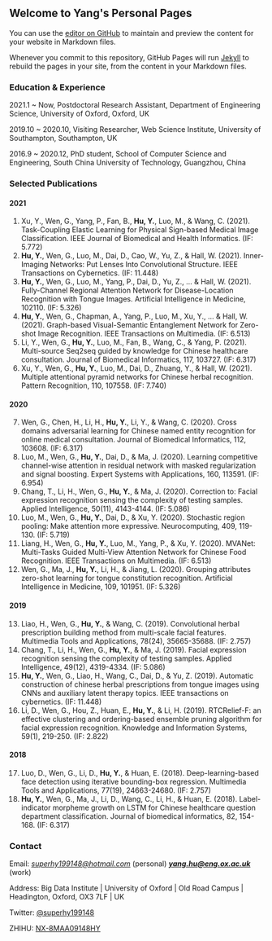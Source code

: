 ## Welcome to Yang's Personal Pages

You can use the [editor on GitHub](https://github.com/superhy/superhy.github.io/edit/main/README.md) to maintain and preview the content for your website in Markdown files.

Whenever you commit to this repository, GitHub Pages will run [Jekyll](https://jekyllrb.com/) to rebuild the pages in your site, from the content in your Markdown files.

### Education & Experience

2021.1 ~ Now, Postdoctoral Research Assistant, Department of Engineering Science, University of Oxford, Oxford, UK

2019.10 ~ 2020.10, Visiting Researcher, Web Science Institute, University of Southampton, Southampton, UK

2016.9 ~ 2020.12, PhD student, School of Computer Science and Engineering, South China University of Technology, Guangzhou, China

### Selected Publications

#### 2021
1. Xu, Y., Wen, G., Yang, P., Fan, B., **Hu, Y.**, Luo, M., & Wang, C. (2021). Task-Coupling Elastic Learning for Physical Sign-based Medical Image Classification. IEEE Journal of Biomedical and Health Informatics. (IF: 5.772)
2. **Hu, Y.**, Wen, G., Luo, M., Dai, D., Cao, W., Yu, Z., & Hall, W. (2021). Inner-Imaging Networks: Put Lenses Into Convolutional Structure. IEEE Transactions on Cybernetics. (IF: 11.448)
3. **Hu, Y.**, Wen, G., Luo, M., Yang, P., Dai, D., Yu, Z., ... & Hall, W. (2021). Fully-Channel Regional Attention Network for Disease-Location Recognition with Tongue Images. Artificial Intelligence in Medicine, 102110. (IF: 5.326)
4. **Hu, Y.**, Wen, G., Chapman, A., Yang, P., Luo, M., Xu, Y., ... & Hall, W. (2021). Graph-based Visual-Semantic Entanglement Network for Zero-shot Image Recognition. IEEE Transactions on Multimedia. (IF: 6.513)
5. Li, Y., Wen, G., **Hu, Y.**, Luo, M., Fan, B., Wang, C., & Yang, P. (2021). Multi-source Seq2seq guided by knowledge for Chinese healthcare consultation. Journal of Biomedical Informatics, 117, 103727. (IF: 6.317)
6. Xu, Y., Wen, G., **Hu, Y.**, Luo, M., Dai, D., Zhuang, Y., & Hall, W. (2021). Multiple attentional pyramid networks for Chinese herbal recognition. Pattern Recognition, 110, 107558. (IF: 7.740)

#### 2020
7. Wen, G., Chen, H., Li, H., **Hu, Y.**, Li, Y., & Wang, C. (2020). Cross domains adversarial learning for Chinese named entity recognition for online medical consultation. Journal of Biomedical Informatics, 112, 103608. (IF: 6.317)
8. Luo, M., Wen, G., **Hu, Y.**, Dai, D., & Ma, J. (2020). Learning competitive channel-wise attention in residual network with masked regularization and signal boosting. Expert Systems with Applications, 160, 113591. (IF: 6.954)
9. Chang, T., Li, H., Wen, G., **Hu, Y.**, & Ma, J. (2020). Correction to: Facial expression recognition sensing the complexity of testing samples. Applied Intelligence, 50(11), 4143-4144. (IF: 5.086)
10. Luo, M., Wen, G., **Hu, Y.**, Dai, D., & Xu, Y. (2020). Stochastic region pooling: Make attention more expressive. Neurocomputing, 409, 119-130. (IF: 5.719)
11. Liang, H., Wen, G., **Hu, Y.**, Luo, M., Yang, P., & Xu, Y. (2020). MVANet: Multi-Tasks Guided Multi-View Attention Network for Chinese Food Recognition. IEEE Transactions on Multimedia. (IF: 6.513)
12. Wen, G., Ma, J., **Hu, Y.**, Li, H., & Jiang, L. (2020). Grouping attributes zero-shot learning for tongue constitution recognition. Artificial Intelligence in Medicine, 109, 101951. (IF: 5.326)

#### 2019
13. Liao, H., Wen, G., **Hu, Y.**, & Wang, C. (2019). Convolutional herbal prescription building method from multi-scale facial features. Multimedia Tools and Applications, 78(24), 35665-35688. (IF: 2.757)
14. Chang, T., Li, H., Wen, G., **Hu, Y.**, & Ma, J. (2019). Facial expression recognition sensing the complexity of testing samples. Applied Intelligence, 49(12), 4319-4334. (IF: 5.086)
15. **Hu, Y.**, Wen, G., Liao, H., Wang, C., Dai, D., & Yu, Z. (2019). Automatic construction of chinese herbal prescriptions from tongue images using CNNs and auxiliary latent therapy topics. IEEE transactions on cybernetics. (IF: 11.448)
16. Li, D., Wen, G., Hou, Z., Huan, E., **Hu, Y.**, & Li, H. (2019). RTCRelief-F: an effective clustering and ordering-based ensemble pruning algorithm for facial expression recognition. Knowledge and Information Systems, 59(1), 219-250. (IF: 2.822)

#### 2018
17. Luo, D., Wen, G., Li, D., **Hu, Y.**, & Huan, E. (2018). Deep-learning-based face detection using iterative bounding-box regression. Multimedia Tools and Applications, 77(19), 24663-24680. (IF: 2.757)
18. **Hu, Y.**, Wen, G., Ma, J., Li, D., Wang, C., Li, H., & Huan, E. (2018). Label-indicator morpheme growth on LSTM for Chinese healthcare question department classification. Journal of biomedical informatics, 82, 154-168. (IF: 6.317)

### Contact

Email: *superhy199148@hotmail.com* (personal) ***yang.hu@eng.ox.ac.uk*** (work)

Address: Big Data Institute | University of Oxford | Old Road Campus | Headington, Oxford, OX3 7LF | UK

Twitter: [@superhy199148](https://twitter.com/superhy199148)

ZHIHU: [NX-8MAA09148HY](https://www.zhihu.com/people/scut-huyang)
